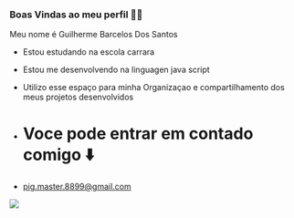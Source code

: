 ### Boas Vindas ao meu perfil 🧑‍🚀

Meu nome é Guilherme Barcelos Dos Santos 

- Estou estudando na escola carrara
- Estou me desenvolvendo na linguagen java script
- Utilizo esse espaço para minha Organizaçao e compartilhamento dos meus projetos desenvolvidos

- # Voce pode entrar em contado comigo ⬇️

- pig.master.8899@gmail.com

![](https://tenor.com/pt-BR/view/zoro-gif-22575401)
